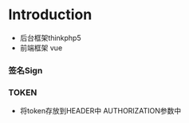 # Introduction

* 后台框架thinkphp5
* 前端框架 vue

### 签名Sign

### TOKEN
* 将token存放到HEADER中 AUTHORIZATION参数中



